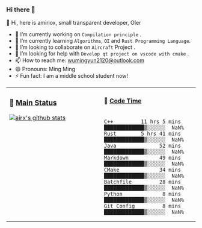 ### Hi there 👋

:baby_chick: Hi, here is amiriox, small transparent developer, OIer

<!--
**AMIRIOX/AMIRIOX** is a ✨ _special_ ✨ repository because its `README.md` (this file) appears on your GitHub profile.
-->

<!--Here are some ideas to get you started:-->

- 🔭 I’m currently working on `Compilation principle` .
- 🌱 I’m currently learning `Algorithms`, `OI` and `Rust Programming Language`.
- 👯 I’m looking to collaborate on `Aircraft` Project . 
- 🤔 I’m looking for help with `Develop qt project on vscode with cmake` .
- 📫 How to reach me: [wumingyun2120@outlook.com](mailto://wumingyun2120@outlook.com)
- 😄 Pronouns: Ming Ming 
- ⚡ Fun fact: I am a middle school student now!
<!-- 💬 Ask me about `wumingyun2120@outlook.com` .-->
<table>
<tr>
<td valign="top" width="50%">

### 🔭 <a href="https://github.com/AMIRIOX?tab=repositories" target="_blank">Main Status</a> 

[![airx's github stats](https://github-readme-stats.vercel.app/api?username=AMIRIOX&theme=dark)](https://github.com/anuraghazra/github-readme-stats)

<!--#### 🔭 <a href="https://github.com/AMIRIOX?tab=repositories" target="_blank">Main Repository</a>
* <a href='https://github.com/AMIRIOX/leaping-octopus' target='_blank'>Android Game: Leaping Octopus</a> - 2020-07-15
* <a href='https://github.com/AMIRIOX/MyLuoguRepo' target='_blank'>MyLuoguRepo</a> - 2020-07-20
* <a href='https://github.com/AMIRIOX/Golden-Touch' target='_blank'>Golden-Touch</a> - 2020-07-23
* <a href='https://github.com/AMIRIOX/SpjWeather' target='_blank'>SpjWeatherSys</a> - 2020-05-*
* <a href='https://github.com/AMIRIOX/JvavLlvmCompiler' target='_blank'>[archived] A LLVM-based Compiler</a> - 2020-06-*
* <a href='https://github.com/AMIRIOX/AMIRIOX.github.io' target='_blank'>My blog by hexo</a> - 2020-06-*
* <a href='https://github.com/MystaticDevelopers/aircraft-demo' target='_blank'>[Mystc] Aircraft demo code</a> - 2020-07-19-->

</td>
<td valign="top" width="50%">
 
#### 🤔 <a href="#" target="_blank">Code Time</a>
 
```text

C++         11 hrs 5 mins  █████████████▒░░░░░░  NaN% 
Rust        5 hrs 41 mins  █████████████▒░░░░░░  NaN% 
Java              52 mins  █████████████▒░░░░░░  NaN% 
Markdown          49 mins  █████████████▒░░░░░░  NaN%
CMake             34 mins  █████████████▒░░░░░░  NaN% 
Batchfile         28 mins  █████████████▒░░░░░░  NaN%
Python             8 mins  █████████████▒░░░░░░  NaN%
Git Config         8 mins  █████████████▒░░░░░░  NaN%

```
</td>
</tr>
<!--<tr>
<td valign="top" width="50%">
#### 📫 <a href="https://amiriox.github.io/" target="_blank">Recent Blog</a>
* <a href='https://amiriox.github.io/2020/07/20/C001-%E7%AC%AC%E4%B8%80%E4%B8%AAhelloworld%E6%8F%92%E4%BB%B6/' target='_blank'>[Chinese]VSCode extension development C0</a>
* <a href='https://amiriox.github.io/2020/07/20/C002-%E5%8F%B3%E9%94%AE%E8%8F%9C%E5%8D%95%E5%92%8C%E5%BF%AB%E6%8D%B7%E9%94%AE/' target='_blank'>[Chinese]VSCode extension development C1</a>
</td>
<td valign="top" width="50%">
#### 🌱<a href="#" target="_blank">Funny Soul</a>
* I am not a funny soul.
</td>
  </tr> -->
</table>

